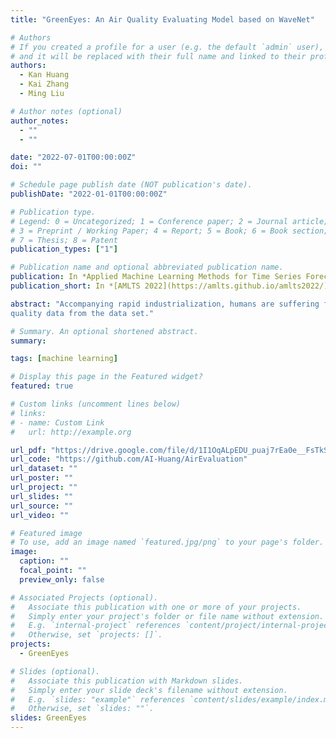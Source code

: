 ```yaml
---
title: "GreenEyes: An Air Quality Evaluating Model based on WaveNet"

# Authors
# If you created a profile for a user (e.g. the default `admin` user), write the username (folder name) here
# and it will be replaced with their full name and linked to their profile.
authors:
  - Kan Huang
  - Kai Zhang
  - Ming Liu

# Author notes (optional)
author_notes:
  - ""
  - ""

date: "2022-07-01T00:00:00Z"
doi: ""

# Schedule page publish date (NOT publication's date).
publishDate: "2022-01-01T00:00:00Z"

# Publication type.
# Legend: 0 = Uncategorized; 1 = Conference paper; 2 = Journal article;
# 3 = Preprint / Working Paper; 4 = Report; 5 = Book; 6 = Book section;
# 7 = Thesis; 8 = Patent
publication_types: ["1"]

# Publication name and optional abbreviated publication name.
publication: In *Applied Machine Learning Methods for Time Series Forecasting 2022*
publication_short: In *[AMLTS 2022](https://amlts.github.io/amlts2022/)*

abstract: "Accompanying rapid industrialization, humans are suffering from serious air pollution problems. The demand for air quality prediction is becoming more and more important to the government’s policy-making and people’s daily life. In this paper, We propose GreenEyes – a deep neural network model, which consists of a WaveNet-based backbone block for learning representations of sequences and an LSTM with a Temporal Attention module for capturing the hidden interactions between features of multi-channel inputs. To evaluate the effectiveness of our proposed method, we carry out several experiments including an ablation study on our collected and preprocessed air quality data near HKUST. The experimental results show our model can effectively predict the air quality level of the next timestamp given any segment of the air
quality data from the data set."

# Summary. An optional shortened abstract.
summary:

tags: [machine learning]

# Display this page in the Featured widget?
featured: true

# Custom links (uncomment lines below)
# links:
# - name: Custom Link
#   url: http://example.org

url_pdf: "https://drive.google.com/file/d/1I1OqALpEDU_puaj7rEa0e__FsTkSzEW1/view?usp=sharing"
url_code: "https://github.com/AI-Huang/AirEvaluation"
url_dataset: ""
url_poster: ""
url_project: ""
url_slides: ""
url_source: ""
url_video: ""

# Featured image
# To use, add an image named `featured.jpg/png` to your page's folder.
image:
  caption: ""
  focal_point: ""
  preview_only: false

# Associated Projects (optional).
#   Associate this publication with one or more of your projects.
#   Simply enter your project's folder or file name without extension.
#   E.g. `internal-project` references `content/project/internal-project/index.md`.
#   Otherwise, set `projects: []`.
projects:
  - GreenEyes

# Slides (optional).
#   Associate this publication with Markdown slides.
#   Simply enter your slide deck's filename without extension.
#   E.g. `slides: "example"` references `content/slides/example/index.md`.
#   Otherwise, set `slides: ""`.
slides: GreenEyes
---
```

